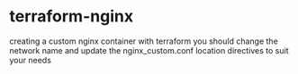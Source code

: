 # terraform-nginx
creating a custom nginx container with terraform
you should change the network name and update the nginx_custom.conf location directives to suit your needs
